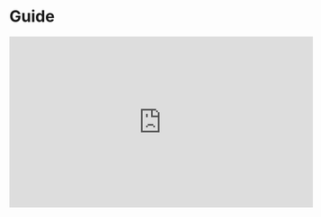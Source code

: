 # Guide

<iframe width="540" height="305" src="https://1ebb0834.sibforms.com/serve/MUIEALDF-vAGXAFwFzPaF-qfCP-5UeNUoGM9GCbybT8KP8Kf3GtpKsIdCiBrUP0tY1-pcJBk_QpyFB4BAVXGS9BnX8TtUoOlXChggimJFjpcLkH3O0XVJ89LxYTitT3usXnVlS-idV5MRS-o4mO16R5yWNUVLY9wyyQuAOajgFnHKGyjoNyNd3thWSqAZ-SMgHO5fsIOfmP_NZu9" frameborder="0" scrolling="auto" allowfullscreen height="600"></iframe>
